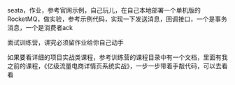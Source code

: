 
seata，作业，参考官网示例，自己玩儿，在自己本地部署一个单机版的RocketMQ，做实验，参考示例代码，实现一下发送消息，回调接口，一个是事务消息，一个是消费者ack

面试训练营，讲究必须留作业给你自己动手

如果要看详细的项目实战类课程，参考训练营的课程目录中有一个文档，里面有我之前的课程，《亿级流量电商详情页系统实战》，一步一步带着手敲代码，可以去看看
